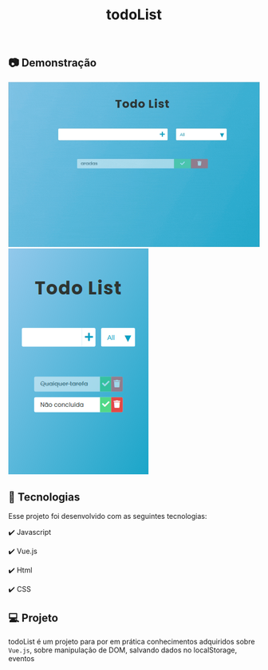 <h1 align="center">
   todoList
</h1>

<br>

## :camera: Demonstração

![gif](./assets/img/todoList.gif)
![png2](./assets/img/mobileX.png)


## :rocket: Tecnologias

Esse projeto foi desenvolvido com as seguintes tecnologias:

✔️ Javascript

✔️ Vue.js

✔️ Html

✔️ CSS




## 💻 Projeto

todoList é um projeto para por em prática conhecimentos adquiridos sobre `Vue.js`, sobre manipulação de DOM, salvando dados no localStorage, eventos

